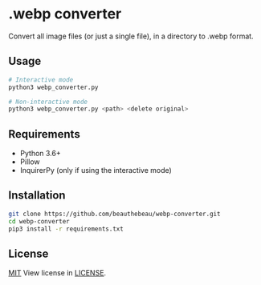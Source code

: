 # .webp converter

Convert all image files (or just a single file), in a directory to .webp format. 

## Usage

```bash
# Interactive mode
python3 webp_converter.py

# Non-interactive mode
python3 webp_converter.py <path> <delete original>
```

## Requirements

- Python 3.6+
- Pillow
- InquirerPy (only if using the interactive mode)

## Installation

```bash
git clone https://github.com/beauthebeau/webp-converter.git
cd webp-converter
pip3 install -r requirements.txt
```

## License

[MIT](https://choosealicense.com/licenses/mit/)
View license in [LICENSE](LICENSE).

